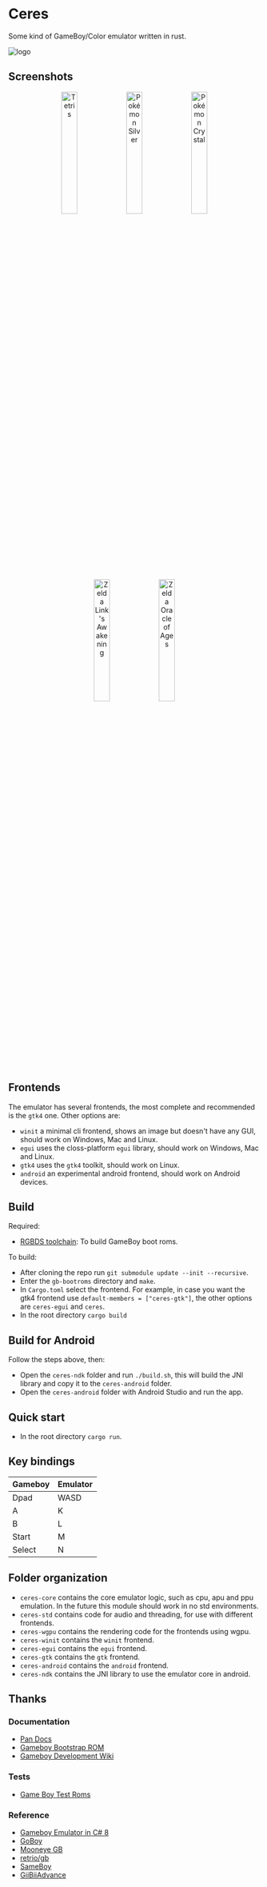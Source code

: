 # Ceres

Some kind of GameBoy/Color emulator written in rust.

![logo](media/logo/ceres.webp)

## Screenshots

<p align="center" width="100%">
    <img width="25%" alt="Tetris" src="media/screenshots/tetris.webp">
    <img width="25%" alt="Pokémon Silver" src="media/screenshots/poke_silver.webp">
    <img width="25%" alt="Pokémon Crystal" src="media/screenshots/poke_crystal.webp">
    <img width="25%" alt="Zelda Link's Awakening" src="media/screenshots/links_awakening.webp">
    <img width="25%" alt="Zelda Oracle of Ages" src="media/screenshots/oracle_of_ages.webp">
</p>

## Frontends

The emulator has several frontends, the most complete and recommended is the
`gtk4` one. Other options are:

- `winit` a minimal cli frontend, shows an image but doesn't have any GUI,
  should work on Windows, Mac and Linux.
- `egui` uses the closs-platform `egui` library, should work on Windows,
  Mac and Linux.
- `gtk4` uses the `gtk4` toolkit, should work on Linux.
- `android` an experimental android frontend, should work on Android devices.

## Build

Required:

- [RGBDS toolchain](https://rgbds.gbdev.io/): To build GameBoy boot roms.

To build:

- After cloning the repo run `git submodule update --init --recursive`.
- Enter the `gb-bootroms` directory and `make`.
- In `Cargo.toml` select the frontend.
  For example, in case you want the gtk4 frontend use `default-members = ["ceres-gtk"]`,
  the other options are `ceres-egui` and `ceres`.
- In the root directory `cargo build`

## Build for Android

Follow the steps above, then:

- Open the `ceres-ndk` folder and run `./build.sh`, this will build the JNI library
  and copy it to the `ceres-android` folder.
- Open the `ceres-android` folder with Android Studio and run the app.

## Quick start

- In the root directory `cargo run`.

## Key bindings

| Gameboy | Emulator |
| ------- | -------- |
| Dpad    | WASD     |
| A       | K        |
| B       | L        |
| Start   | M        |
| Select  | N        |

## Folder organization

- `ceres-core` contains the core emulator logic, such as cpu, apu and ppu emulation.
  In the future this module should work in no std environments.
- `ceres-std` contains code for audio and threading, for use with different frontends.
- `ceres-wgpu` contains the rendering code for the frontends using wgpu.
- `ceres-winit` contains the `winit` frontend.
- `ceres-egui` contains the `egui` frontend.
- `ceres-gtk` contains the `gtk` frontend.
- `ceres-android` contains the `android` frontend.
- `ceres-ndk` contains the JNI library to use the emulator core in android.

## Thanks

### Documentation

- [Pan Docs](https://gbdev.io/pandocs/)
- [Gameboy Bootstrap ROM](https://gbdev.gg8.se/wiki/articles/Gameboy_Bootstrap_ROM#Contents_of_the_ROM)
- [Gameboy Development Wiki](https://gbdev.gg8.se/wiki/articles/Main_Page)

### Tests

- [Game Boy Test Roms](https://github.com/c-sp/gameboy-test-roms)

### Reference

- [Gameboy Emulator in C# 8](https://github.com/DaveTCode/gameboy-emulator-dotnet)
- [GoBoy](https://github.com/Humpheh/goboy)
- [Mooneye GB](https://github.com/Gekkio/mooneye-gb)
- [retrio/gb](https://github.com/retrio/gb)
- [SameBoy](https://github.com/LIJI32/SameBoy)
- [GiiBiiAdvance](https://github.com/AntonioND/giibiiadvance)
